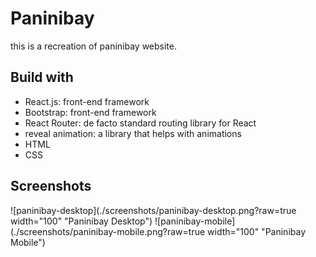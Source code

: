 # Paninibay 
this is a recreation of paninibay website. 

## Build with
* React.js: front-end framework
* Bootstrap: front-end framework
* React Router: de facto standard routing library for React
* reveal animation: a library that helps with animations
* HTML
* CSS


## Screenshots
![paninibay-desktop](./screenshots/paninibay-desktop.png?raw=true width="100" "Paninibay Desktop")
![paninibay-mobile](./screenshots/paninibay-mobile.png?raw=true width="100" "Paninibay Mobile")
